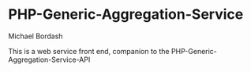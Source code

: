 # PHP-Generic-Aggregation-Service

Michael Bordash

This is a web service front end, companion to the PHP-Generic-Aggregation-Service-API
